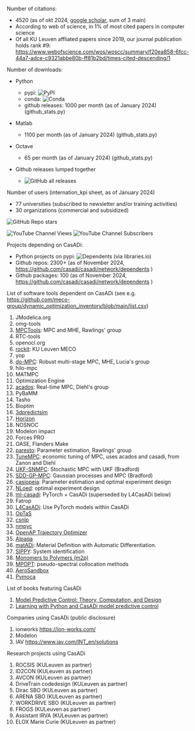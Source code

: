 Number of citations:
  * 4520 (as of okt 2024, [google scholar](https://scholar.google.com/citations?user=EGVRNtEAAAAJ&hl=en&oi=sra), sum of 3 main)
  * According to web of science, in 1% of most cited papers in computer science
 * Of all KU Leuven affliated papers since 2019, our journal publication holds rank #9: https://www.webofscience.com/wos/woscc/summary/f20ea858-6fcc-44a7-adce-c9321abbe80b-ff81b2bd/times-cited-descending/1
    
Number of downloads:
  * Python
    * pypi: ![PyPI](https://img.shields.io/pypi/dm/casadi)
    * conda: ![Conda](https://img.shields.io/conda/d/conda-forge/casadi)
    * github releases: 1000 per month (as of January 2024) (github_stats.py) 
  * Matlab
    * 1100 per month (as of January 2024) (github_stats.py)
  * Octave
    * 65 per month (as of January 2024) (github_stats.py)

  * Github releases lumped together
    * ![GitHub all releases](https://img.shields.io/github/downloads/casadi/casadi/total)

Number of users (internation_kpi sheet, as of January 2024)
  * 77 universities (subscribed to newsletter and/or training activities)
  * 30 organizations (commercial and subsidized)

![GitHub Repo stars](https://img.shields.io/github/stars/casadi/casadi)

![YouTube Channel Views](https://img.shields.io/youtube/channel/views/UC3VDpv5Pi3R-a2VkcJN1RLw)
![YouTube Channel Subscribers](https://img.shields.io/youtube/channel/subscribers/UC3VDpv5Pi3R-a2VkcJN1RLw)

Projects depending on CasADi:
  * Python projects on pypi: ![Dependents (via libraries.io)](https://img.shields.io/librariesio/dependents/pypi/casadi)
  * Github repos: 2300+ (as of November 2024, https://github.com/casadi/casadi/network/dependents )
  * Github packages: 100 (as of November 2024, https://github.com/casadi/casadi/network/dependents )



List of software tools dependent on CasADi (see e.g. https://github.com/meco-group/dynamic_optimization_inventory/blob/main/list.csv)
 1. JModelica.org
 2. omg-tools
 3. [MPCTools](https://bitbucket.org/rawlings-group/mpc-tools-casadi/src/master/): MPC and MHE, Rawlings' group
 4. RTC-tools
 5. openocl.org
 6. [rockit](https://gitlab.kuleuven.be/meco-software/rockit): KU Leuven MECO
 7. yop
 8. [do-MPC](https://github.com/do-mpc/do-mpc): Robust multi-stage MPC, MHE, Lucia's group
 9. hilo-mpc
 10. MATMPC
 11. Optimization Engine
 12. [acados](https://github.com/acados/acados): Real-time MPC, Diehl's group
 13. PyBaMM
 14. Tasho
 15. Bioptim
 16. [3dpredictsim](https://github.com/antoinefalisse/3dpredictsim)
 17. [Horizon](https://github.com/ADVRHumanoids/horizon)
 18. NOSNOC
 19. Modelon impact
 20. Forces PRO
 21. OASE, Flanders Make
 22. [paresto](https://github.com/rawlings-group/paresto): Parameter estimation, Rawlings' group
 23. [TuneMPC](https://github.com/jdeschut/tunempc/): economic tuning of MPC, uses acados and casadi, from Zanon and Diehl
 24. [UKF-SNMPC](https://github.com/Eric-Bradford/UKF-SNMPC): Stochastic MPC with UKF (Bradford)
 25. [SDD-GP-MPC](https://github.com/Eric-Bradford/SDD-GP-MPC): Gaussian processes and MPC (Bradford)
 26. [casiopeia](https://github.com/adbuerger/casiopeia): Parameter estimation and optimal experiment design
 27. [NLoed](https://github.com/NateBraniff/NLoed): optimal experiment design
 28. [ml-casadi](https://github.com/TUM-AAS/ml-casadi): PyTorch + CasADi (superseded by L4CasADi below)
 29. Fatrop
 30. [L4CasADi](https://github.com/Tim-Salzmann/l4casadi): Use PyTorch models within CasADi
 31. [OpTaS](https://cmower.github.io/optas/)
 32. [csnlp](https://github.com/FilippoAiraldi/casadi-nlp)
 33. [nmpyc](https://github.com/nMPyC/nmpyc)
 34. [OpenAP Trajectory Optimizer](https://github.com/junzis/openap-top/)
 35. [Alpaqa](https://github.com/kul-optec/alpaqa)
 36. [matADi](https://github.com/adtzlr/matadi): Material Definition with Automatic Differentiation.
 37. [SIPPY](https://github.com/CPCLAB-UNIPI/SIPPY): System identification
 38. [Monomers to Polymers (m2p)](https://github.com/NREL/m2p)
 39. [MPOPT](https://github.com/mpopt/mpopt): pseudo-spectral collocation methods
 40. [AeroSandbox](https://github.com/peterdsharpe/AeroSandbox)
 41. [Pymoca](https://github.com/pymoca/pymoca)

List of books featuring CasADi
 1. [Model Predictive Control: Theory, Computation, and Design](https://sites.engineering.ucsb.edu/~jbraw/mpc/)
 2. [Learning with Python and CasADi model predictive control](https://www.amazon.co.jp/Python%E3%81%A8CasADi%E3%81%A7%E5%AD%A6%E3%81%B6%E3%83%A2%E3%83%87%E3%83%AB%E4%BA%88%E6%B8%AC%E5%88%B6%E5%BE%A1-KS%E7%90%86%E5%B7%A5%E5%AD%A6%E5%B0%82%E9%96%80%E6%9B%B8-%E6%B7%B1%E6%B4%A5-%E5%8D%93%E5%BC%A5/dp/4065356113)


Companies using CasADi (public disclosure)
 1. ionworks https://ion-works.com/
 2. Modelon
 3. IAV https://www.iav.com/INT_en/solutions

Research projects using CasADi
 1. ROCSIS (KULeuven as partner)
 2. ID2CON (KULeuven as partner)
 3. AVCON (KULeuven as partner)
 4. DriveTrain codedesign (KULeuven as partner)
 5. Dirac	SBO (KULeuven as partner)
 6. ARENA	SBO (KULeuven as partner)
 7. WORKDRIVE	SBO (KULeuven as partner)
 8. FROGS  (KULeuven as partner)
 9. Assistant	IRVA (KULeuven as partner)
 10. ELOX	Marie Curie  (KULeuven as partner)
